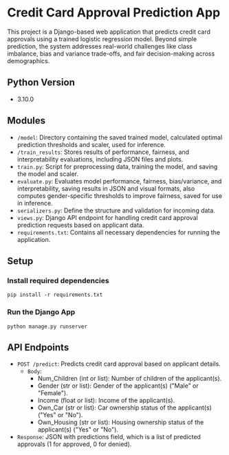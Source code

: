 # Credit Card Approval Prediction App
This project is a Django-based web application that predicts credit card approvals using a trained logistic regression model. Beyond simple prediction, the system addresses real-world challenges like class imbalance, bias and variance trade-offs, and fair decision-making across demographics.

## Python Version
- 3.10.0

## Modules
- `/model`: Directory containing the saved trained model, calculated optimal prediction thresholds and scaler, used for inference.
- `/train_results`: Stores results of performance, fairness, and interpretability evaluations, including JSON files and plots.
- `train.py`: Script for preprocessing data, training the model, and saving the model and scaler.
- `evaluate.py`: Evaluates model performance, fairness, bias/variance, and interpretability, saving results in JSON and visual formats, also computes gender-specific thresholds to improve fairness, saved for use in inference.
- `serializers.py`: Define the structure and validation for incoming data.
- `views.py`: Django API endpoint for handling credit card approval prediction requests based on applicant data.
- `requirements.txt`: Contains all necessary dependencies for running the application.


## Setup

### Install required dependencies

```
pip install -r requirements.txt
```

### Run the Django App
```
python manage.py runserver
```

## API Endpoints
- `POST /predict`: Predicts credit card approval based on applicant details.
  - `Body`: 
    - Num_Children (int or list): Number of children of the applicant(s).
    - Gender (str or list): Gender of the applicant(s) ("Male" or "Female").
    - Income (float or list): Income of the applicant(s).
    - Own_Car (str or list): Car ownership status of the applicant(s) ("Yes" or "No").
    - Own_Housing (str or list): Housing ownership status of the applicant(s) ("Yes" or "No").
- `Response`: JSON with predictions field, which is a list of predicted approvals (1 for approved, 0 for denied).


